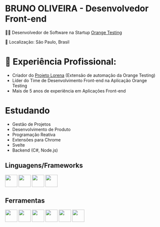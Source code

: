 # BRUNO OLIVEIRA - Desenvolvedor Front-end

👨‍💻 Desenvolvedor de Software na Startup [Orange Testing](http://www.orangetesting.com)

📍 Localização: São Paulo, Brasil
# 
# 🚀 Experiência Profissional:
* Criador do  [Projeto Lorena](https://www.orangetesting.com/#lorena) (Extensão de automação da Orange Testing)
* Líder do Time de Desenvolvimento Front-end na Aplicação Orange Testing
* Mais de 5 anos de experiência em Aplicações Front-end

# Estudando
* Gestão de Projetos
* Desenvolvimento de Produto
* Programação Reativa
* Extensões para Chrome
* Svelte
* Backend (C#, Node.js)

## Linguagens/Frameworks
<div>
  <img width=40 src="https://cdn.jsdelivr.net/gh/devicons/devicon@latest/icons/javascript/javascript-original.svg" />
  <img width=40 src="https://cdn.jsdelivr.net/gh/devicons/devicon@latest/icons/react/react-original.svg" />
  <img width=40 src="https://cdn.jsdelivr.net/gh/devicons/devicon@latest/icons/svelte/svelte-original.svg" />  
  <img width=40 src="https://cdn.jsdelivr.net/gh/devicons/devicon@latest/icons/nodejs/nodejs-original-wordmark.svg" />
</div>

## Ferramentas
<div>
  <img width=40 src="https://cdn.jsdelivr.net/gh/devicons/devicon@latest/icons/notion/notion-original.svg" />        
  <img width=40 src="https://cdn.jsdelivr.net/gh/devicons/devicon@latest/icons/jira/jira-original.svg" />
  <img width=40 src="https://cdn.jsdelivr.net/gh/devicons/devicon@latest/icons/figma/figma-original.svg" />        
  <img width=40 src="https://cdn.jsdelivr.net/gh/devicons/devicon@latest/icons/git/git-original.svg" />
  <img width=40 src="https://cdn.jsdelivr.net/gh/devicons/devicon@latest/icons/vscode/vscode-original.svg" />
  <img width=40 src="https://cdn.jsdelivr.net/gh/devicons/devicon@latest/icons/visualstudio/visualstudio-original.svg" />    
</div>

